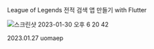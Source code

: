 League of Legends 전적 검색 앱 만들기 with Flutter

![스크린샷 2023-01-30 오후 6 20 42](https://user-images.githubusercontent.com/114221785/215437016-0f06d7fe-7e3c-44eb-b3cc-ab361f28a0fe.png)

2023.01.27
uomaep


